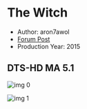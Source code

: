 # The Witch

* Author: aron7awol
* [Forum Post](https://www.avsforum.com/threads/bass-eq-for-filtered-movies.2995212/post-57021792)
* Production Year: 2015

## DTS-HD MA 5.1

![img 0](https://i.imgur.com/SXpgYFu.jpg)

![img 1](https://i.imgur.com/q4qHotU.png)

